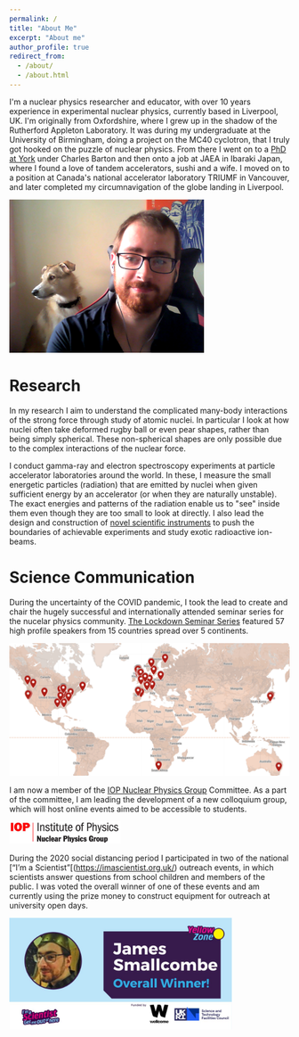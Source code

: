 ```yaml
---
permalink: /
title: "About Me"
excerpt: "About me"
author_profile: true
redirect_from: 
  - /about/
  - /about.html
---
```


<!--About Me
======-->
I'm a nuclear physics researcher and educator, with over 10 years experience in experimental nuclear physics, currently based in Liverpool, UK. I'm originally from Oxfordshire, where I grew up in the shadow of the Rutherford Appleton Laboratory. It was during my undergraduate at the University of Birmingham, doing a project on the MC40 cyclotron, that I truly got hooked on the puzzle of nuclear physics. From there I went on to a [PhD at York](https://etheses.whiterose.ac.uk/5136/) under Charles Barton and then onto a job at JAEA in Ibaraki Japan, where I found a love of tandem accelerators, sushi and a wife. I moved on to a position at Canada's national accelerator laboratory TRIUMF in Vancouver, and later completed my circumnavigation of the globe landing in Liverpool.

<!-- ![Picture of my dog and I in home office during lockdown](/images/AndDog1.png "Dog and I") -->
<img src="/images/AndDog1.png" alt="Picture of my dog and I in home office during lockdown" width="350"/>

<!-- **Research** -->
Research 
======
In my research I aim to understand the complicated many-body interactions of the strong force through study of atomic nuclei.
In particular I look at how nuclei often take deformed rugby ball or even pear shapes, rather than being simply spherical.
These non-spherical shapes are only possible due to the complex interactions of the nuclear force.

I conduct gamma-ray and electron spectroscopy experiments at particle accelerator laboratories around the world. In these, I measure the small energetic particles (radiation) that are emitted by nuclei when given sufficient energy by an accelerator (or when they are naturally unstable). The exact energies and patterns of the radiation enable us to "see" inside them even though they are too small to look at directly.
I also lead the design and construction of [novel scientific instruments](https://jsmallcombe.github.io/detectors/) to push the boundaries of achievable experiments and study exotic radioactive ion-beams.

Science Communication
======
During the uncertainty of the COVID pandemic, I took the lead to create and chair the hugely successful and inter­nationally attended seminar series for the nucelar physics community. [The Lockdown Seminar Series](http://www.lockdownseminars.co.uk/) featured 57 high­ profile speakers from 15 countries spread over 5 continents.

<img src="/images/LockdownSeminarsMap.png" alt="World map pinpointing international speaker localtions" width="600"/>

I am now a member of the [IOP Nuclear Physics Group](https://www.iop.org/physics-community/special-interest-groups/nuclear-physics-group) Committee. As a part of the committee, I am leading the development of a new colloquium group, which will host online events aimed to be accessible to students.

<img src="/images/iop.jpg" alt="IOP logo" width="200"/>

During the 2020 social distancing period I participated in two of the national [“I’m a Scientist”[(https://imascientist.org.uk/) outreach events, in which scientists answer questions from school children and members of the public. I was voted the overall winner of one of these events and am currently using the prize money to construct equipment for outreach at university open days.

<img src="/images/imasci.jpeg" alt="I'm a scientists winner banner" width="400"/>


